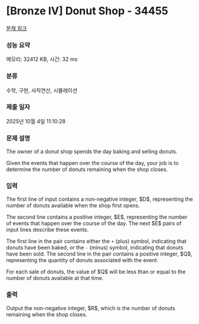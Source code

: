 # [Bronze IV] Donut Shop - 34455 

[문제 링크](https://www.acmicpc.net/problem/34455) 

### 성능 요약

메모리: 32412 KB, 시간: 32 ms

### 분류

수학, 구현, 사칙연산, 시뮬레이션

### 제출 일자

2025년 10월 4일 11:10:28

### 문제 설명

<p>The owner of a donut shop spends the day baking and selling donuts.</p>

<p>Given the events that happen over the course of the day, your job is to determine the number of donuts remaining when the shop closes.</p>

### 입력 

 <p>The first line of input contains a non-negative integer, $D$, representing the number of donuts available when the shop first opens.</p>

<p>The second line contains a positive integer, $E$, representing the number of events that happen over the course of the day. The next $E$ pairs of input lines describe these events.</p>

<p>The first line in the pair contains either the <code>+</code> (plus) symbol, indicating that donuts have been baked, or the <code>-</code> (minus) symbol, indicating that donuts have been sold. The second line in the pair contains a positive integer, $Q$, representing the quantity of donuts associated with the event.</p>

<p>For each sale of donuts, the value of $Q$ will be less than or equal to the number of donuts available at that time.</p>

### 출력 

 <p>Output the non-negative integer, $R$, which is the number of donuts remaining when the shop closes.</p>


